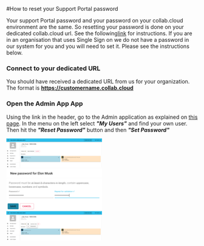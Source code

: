 #How to reset your Support Portal password

Your support Portal password and your password on your collab.cloud environment are the same. So resetting your password is done on your dedicated collab.cloud url. See the following[link](https://docs.collab.cloud/users/using-connections-gettingstarted/) for instructions.
If you are in an organisation that uses Single Sign on we do not have a password in our system for you and you will need to set it. Please see the instructions below.


### Connect to your dedicated URL

You should have received a dedicated URL from us for your organization.
The format is <strong>https://customername.collab.cloud</strong>

### Open the Admin App App

Using the link in the header, go to the Admin application as explained on [this page](https://docs.collab.cloud/admin/admin-org/). In the menu on the left select **_"My Users"_** and find your own user. Then hit the **_"Reset Password"_** button and then **_"Set Password"_**

<img src="/assets/images/screen-shots/help/UserDetail.png" alt="update_detail" width=50%/>

<img src="/assets/images/screen-shots/help/PasswordReset.png" alt="update_detail" width=50%/>

<img src="/assets/images/screen-shots/help/PasswordResetButton.png" alt="update_detail" width=50%/>
